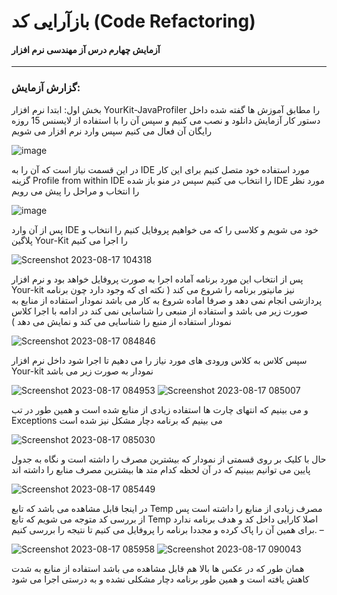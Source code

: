 # بازآرایی کد (Code Refactoring)
#### آزمایش چهارم درس آز مهندسی نرم افزار 
---
### گزارش آزمایش:
بخش اول:
ابتدا نرم افزار YourKit-JavaProfiler را مطابق آموزش ها گفته شده داخل دستور کار آزمایش دانلود و نصب می کنیم و سپس آن را با استفاده از لایسنس 15 روزه رایگان آن فعال می کنیم سپس وارد نرم افزار می شویم 

![image](https://github.com/amirzgh/se-lab-5/assets/59364450/55cf3a13-6989-4e75-ae31-a92b19298a3f)

در این قسمت نیاز است که آن را به IDE مورد استفاده خود متصل کنیم برای این کار 
گزینه Profile from within IDE را انتخاب می کنیم سپس در منو باز شده IDE مورد نظر را انتخاب و مراحل را پیش می رویم 

![image](https://github.com/amirzgh/se-lab-5/assets/59364450/6dff19c2-9aea-49de-905e-4818d269c42d)

پس از آن وارد IDE خود می شویم و کلاسی را که می خواهیم پروفایل کنیم را انتخاب و پلاگین Your-Kit را اجرا می کنیم 

![Screenshot 2023-08-17 104318](https://github.com/amirzgh/se-lab-5/assets/59364450/339a9e38-aba2-47a2-84d6-09d15aabd921)

پس از انتخاب این مورد برنامه آماده اجرا به صورت پروفایل خواهد بود و نرم افزار Your-kit نیز مانیتور برنامه را شروع می کند ( نکته ای که وجود دارد چون برنامه پردازشی انجام نمی دهد و صرفا اماده شروع به کار می باشد نمودار استفاده از منابع به صورت زیر می باشد و استفاده از منبعی را شناسایی نمی کند در ادامه با اجرا کلاس نمودار استفاده از منبع را شناسایی می کند و نمایش می دهد )

![Screenshot 2023-08-17 084846](https://github.com/amirzgh/se-lab-5/assets/59364450/ca4c3986-7f84-46ef-b299-1e5e87b495cb)

سپس کلاس به کلاس ورودی های مورد نیاز را می دهیم تا اجرا شود 
داخل نرم افزار Your-kit نمودار به صورت زیر می باشد 

![Screenshot 2023-08-17 084953](https://github.com/amirzgh/se-lab-5/assets/59364450/e08a81ad-6501-4304-9104-05d3601e2608)
![Screenshot 2023-08-17 085007](https://github.com/amirzgh/se-lab-5/assets/59364450/82881a73-1317-4447-a9f4-e17c8b0a9439)


و می بینیم که انتهای چارت ها استفاده زیادی از منابع شده است  و همین طور در تب Exceptions می بینیم که برنامه دچار مشکل نیز شده است 

![Screenshot 2023-08-17 085030](https://github.com/amirzgh/se-lab-5/assets/59364450/65bcd0a5-7edd-4e44-a09e-d97cb2dfa98c)

حال با کلیک بر روی قسمتی از نمودار که بیشترین مصرف را داشته است و نگاه به جدول پایین می توانیم ببینیم که در آن لحظه کدام متد ها بیشترین مصرف منابع را داشته اند 

![Screenshot 2023-08-17 085449](https://github.com/amirzgh/se-lab-5/assets/59364450/41e637d2-a862-41c2-b458-200d8f139751)


در اینجا قابل مشاهده می باشد که تابع Temp مصرف زیادی از منابع را داشته است 
پس از بررسی کد متوجه می شویم که تابع Temp اصلا کارایی داخل کد و هدف برنامه ندارد برای همین آن را پاک کرده و مجددا برنامه را پروفایل می کنیم تا نتیجه را بررسی کنیم.
–

![Screenshot 2023-08-17 085958](https://github.com/amirzgh/se-lab-5/assets/59364450/892c6057-f0f0-4c8e-9c19-b9376ec1a2e9)
![Screenshot 2023-08-17 090043](https://github.com/amirzgh/se-lab-5/assets/59364450/1b6f2bbb-b94d-4b78-9895-97b1779e40ff)


همان طور که در عکس ها بالا هم قابل مشاهده می باشد استفاده از منابع به شدت کاهش یافته است و همین طور برنامه دچار مشکلی نشده و به درستی اجرا می شود 
